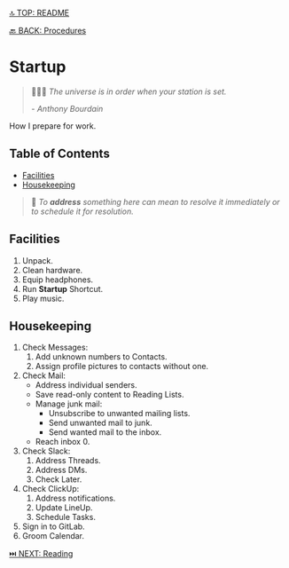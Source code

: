 [🔝 TOP: README](README.md)

[🔙 BACK: Procedures](README.md#procedures)

Startup
========

> 👨🏻‍🍳 *The universe is in order when your station is set.*
> 
> *- Anthony Bourdain*

How I prepare for work.

Table of Contents
------------------

- [Facilities](#facilities)
- [Housekeeping](#housekeeping)

> 📝 *To **address** something here can mean to resolve it immediately or to schedule it for resolution.*

Facilities
-----------

1. Unpack.
2. Clean hardware.
3. Equip headphones.
4. Run **Startup** Shortcut.
5. Play music.

Housekeeping
-------------

1. Check Messages:
	1. Add unknown numbers to Contacts.
	2. Assign profile pictures to contacts without one.
2. Check Mail:
	- Address individual senders.
	- Save read-only content to Reading Lists.
	- Manage junk mail:
		- Unsubscribe to unwanted mailing lists.
		- Send unwanted mail to junk.
		- Send wanted mail to the inbox.
	- Reach inbox 0.
3. Check Slack:
	1. Address Threads.
	2. Address DMs.
	3. Check Later.
4. Check ClickUp:
	1. Address notifications.
	2. Update LineUp.
	3. Schedule Tasks.
5. Sign in to GitLab.
6. Groom Calendar.

[⏭️ NEXT: Reading](/procedures/reading.md)
